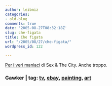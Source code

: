 ```yaml
---
author: leibniz
categories:
- old-blog
comments: true
date: '2005-08-27T08:32:18Z'
slug: che-figata
title: Che figata
url: "/2005/08/27/che-figata/"
wordpress_id: 122

---
```

[Per i veri maniaci](https://www.gawker.com/news/sex-and-the-city/buy-a-sex-and-the-city-vagina-122498.php) di Sex & The City. Anche troppo.  



### Gawker | tag: [tv](https://www.technorati.com/tags/tv), [ebay](https://www.technorati.com/tags/ebay), [painting](https://www.technorati.com/tags/painting), [art](https://www.technorati.com/tags/art)
